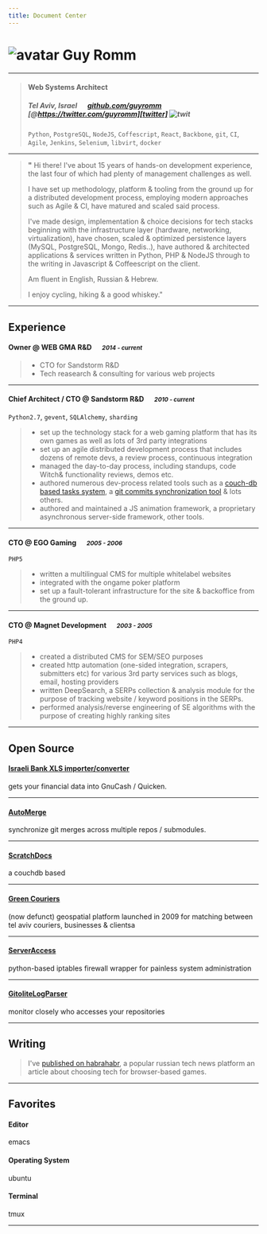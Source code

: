 ```yaml
---
title: Document Center
---
```


# ![avatar][] Guy Romm

---

> #### Web Systems Architect
> #####  Tel Aviv, Israel &emsp; [github.com/guyromm][homepage] &emsp; [@https://twitter.com/guyromm][twitter] ![twit][]
> `Python`, `PostgreSQL`, `NodeJS`, `Coffescript`, `React`, `Backbone`, `git`, `CI`, `Agile`, `Jenkins`, `Selenium`, `libvirt`, `docker`

---
> **"** Hi there!
> I've about 15 years of hands-on development experience, the last four of which had plenty of management challenges as well.
> 
> I have set up methodology, platform & tooling from the ground up for a distributed development process, employing modern approaches such as Agile & CI, have matured and scaled said process.
> 
> I've made design, implementation & choice decisions for tech stacks beginning with the infrastructure layer (hardware, networking, virtualization), have chosen, scaled & optimized persistence layers (MySQL, PostgreSQL, Mongo, Redis..), have authored & architected applications & services written in Python, PHP & NodeJS through to the writing in Javascript & Coffeescript on the client.
> 
> Am fluent in English, Russian & Hebrew.
> 
> I enjoy cycling, hiking & a good whiskey."
> 
>  


---
## Experience
#### Owner @ WEB GMA R&D &emsp; <small>*2014 - current*</small>
> - CTO for Sandstorm R&D
> - Tech reasearch & consulting for various web projects 

---
#### Chief Architect / CTO @ Sandstorm R&D &emsp; <small>*2010 - current*</small>
`Python2.7`, `gevent`, `SQLAlchemy`, `sharding`
> - set up the technology stack for a web gaming platform that has its own games as well as lots of 3rd party integrations 
> - set up an agile distributed development process that includes dozens of remote devs, a review process, continuous integration
> - managed the day-to-day process, including standups, code Witch& functionality reviews, demos etc.
> - authored numerous dev-process related tools such as a [couch-db based tasks system](https://github.com/guyromm/ScratchDocs "ScratchDocs"), a [git commits synchronization tool](https://github.com/guyomm/AutoMerge "AutoMerge") & lots others.
> - authored and maintained a JS animation framework, a proprietary asynchronous server-side framework, other tools.

---
#### CTO @ EGO Gaming &emsp; <small>*2005 - 2006*</small>
`PHP5`
> - written a multilingual CMS for multiple whitelabel websites
> - integrated with the ongame poker platform
> - set up a fault-tolerant infrastructure for the site & backoffice from the ground up. 

---
#### CTO @ Magnet Development &emsp; <small>*2003 - 2005*</small>
`PHP4`
> - created a distributed CMS for SEM/SEO purposes
> - created http automation (one-sided integration, scrapers, submitters etc) for various 3rd party services such as blogs, email, hosting providers
> - written DeepSearch, a SERPs collection & analysis module for the purpose of tracking website / keyword positions in the SERPs.
> - performed analysis/reverse engineering of SE algorithms with the purpose of creating highly ranking sites

---
## Open Source
#### [Israeli Bank XLS importer/converter](https://github.com/guyromm/IsraeliBank2Qifhttps://github.com/guyromm/ServerAccess)
gets your financial data into GnuCash / Quicken.

---
#### [AutoMerge](https://github.com/guyromm/AutoMerge)
synchronize git merges across multiple repos / submodules.

---
#### [ScratchDocs](https://github.com/guyromm/ScratchDocs)
a couchdb based 

---
#### [Green Couriers](https://github.com/guyromm/greencouriers)
(now defunct) geospatial platform launched in 2009 for matching between tel aviv couriers, businesses & clientsa

---
#### [ServerAccess](https://github.com/guyromm/ServerAccess)
python-based iptables firewall wrapper for painless system administration

---
#### [GitoliteLogParser](https://github.com/guyromm/GitoliteLogParser)
monitor closely who accesses your repositories

---
## Writing

> I've [published on habrahabr](https://habrahabr.ru/post/118308/ "tech choice for browser-based games"), a popular russian tech news platform an article about choosing tech for browser-based games.

---
## Favorites
#### Editor
emacs
#### Operating System
ubuntu
#### Terminal
tmux

---
[avatar]: http://i.imgur.com/EvxTmMx.png
[homepage]: https://github.com/guyromm
[twitter]: https://twitter.com/https://twitter.com/guyromm
[twit]: http://cdn-careers.sstatic.net/careers/Img/icon-twitter.png?v=b1bd58ad2034